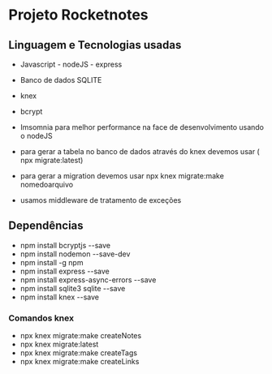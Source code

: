 # Projeto Rocketnotes

## Linguagem e Tecnologias usadas

- Javascript - nodeJS - express
- Banco de dados SQLITE
- knex
- bcrypt

- Imsomnia para melhor performance na face de desenvolvimento usando o nodeJS

- para gerar a tabela no banco de dados através do knex devemos
usar ( npx migrate:latest)
- para gerar a migration devemos usar 
npx knex migrate:make nomedoarquivo
- usamos middleware de tratamento de exceções

## Dependências

- npm install bcryptjs --save
- npm install nodemon --save-dev
- npm install -g npm
- npm install express --save
- npm install express-async-errors --save
- npm install sqlite3 sqlite --save
- npm install knex --save

### Comandos knex

- npx knex migrate:make createNotes
- npx knex migrate:latest
- npx knex migrate:make createTags
- npx knex migrate:make createLinks
